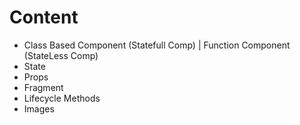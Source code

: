 # Content

- Class Based Component (Statefull Comp) | Function Component (StateLess Comp)
- State
- Props
- Fragment
- Lifecycle Methods
- Images
